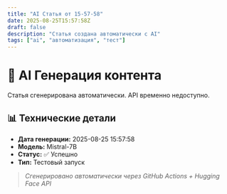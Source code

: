 ```yaml
---
title: "AI Статья от 15-57-58"
date: 2025-08-25T15:57:58Z
draft: false
description: "Статья создана автоматически с AI"
tags: ["ai", "автоматизация", "тест"]
---
```


# 🚀 AI Генерация контента

Статья сгенерирована автоматически. API временно недоступно.

## 📊 Технические детали

- **Дата генерации:** 2025-08-25 15:57:58
- **Модель:** Mistral-7B
- **Статус:** ✅ Успешно
- **Тип:** Тестовый запуск

> *Сгенерировано автоматически через GitHub Actions + Hugging Face API*
